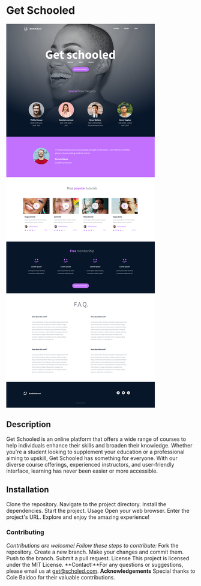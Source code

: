 # Get Schooled
![Get schooled website](assets/School%20Page%402x%20(1).png)
## Description
Get Schooled is an online platform that offers a wide range of courses to help individuals enhance their skills and broaden their knowledge. Whether you're a student looking to supplement your education or a professional aiming to upskill, Get Schooled has something for everyone. With our diverse course offerings, experienced instructors, and user-friendly interface, learning has never been easier or more accessible.
## Installation
Clone the repository. Navigate to the project directory. Install the dependencies. Start the project. Usage Open your web browser. Enter the project's URL. Explore and enjoy the amazing experience!
### Contributing
*Contributions are welcome! Follow these steps to contribute:*
Fork the repository. Create a new branch. Make your changes and commit them. Push to the branch. Submit a pull request. License This project is licensed under the MIT License.
**Contact:**For any questions or suggestions, please email us at get@scholed.com.
**Acknowledgements** Special thanks to Cole Baidoo for their valuable contributions.